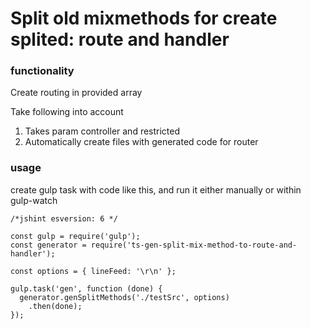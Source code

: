 # Split old mixmethods for create splited: route and handler

<h3>functionality</h3>
Create routing in provided array


Take following into account
1) Takes param controller and restricted 
2) Automatically create files with generated code for router


<h3>usage</h3>
create gulp task with code like this, and run it either manually or within gulp-watch

```
/*jshint esversion: 6 */

const gulp = require('gulp');
const generator = require('ts-gen-split-mix-method-to-route-and-handler');

const options = { lineFeed: '\r\n' };

gulp.task('gen', function (done) {
  generator.genSplitMethods('./testSrc', options)
    .then(done);
});
```